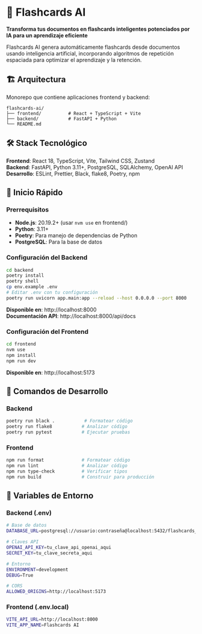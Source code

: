 # 🧠 Flashcards AI

**Transforma tus documentos en flashcards inteligentes potenciados por IA para un aprendizaje eficiente**

Flashcards AI genera automáticamente flashcards desde documentos usando inteligencia artificial, incorporando algoritmos de repetición espaciada para optimizar el aprendizaje y la retención.

## 🏗️ Arquitectura

Monorepo que contiene aplicaciones frontend y backend:

```
flashcards-ai/
├── frontend/          # React + TypeScript + Vite
├── backend/           # FastAPI + Python
└── README.md
```

## 🛠️ Stack Tecnológico

**Frontend**: React 18, TypeScript, Vite, Tailwind CSS, Zustand  
**Backend**: FastAPI, Python 3.11+, PostgreSQL, SQLAlchemy, OpenAI API  
**Desarrollo**: ESLint, Prettier, Black, flake8, Poetry, npm

## 🚀 Inicio Rápido

### Prerrequisitos

- **Node.js**: 20.19.2+ (usar `nvm use` en frontend/)
- **Python**: 3.11+
- **Poetry**: Para manejo de dependencias de Python
- **PostgreSQL**: Para la base de datos

### Configuración del Backend

```bash
cd backend
poetry install
poetry shell
cp env.example .env
# Editar .env con tu configuración
poetry run uvicorn app.main:app --reload --host 0.0.0.0 --port 8000
```

**Disponible en**: http://localhost:8000  
**Documentación API**: http://localhost:8000/api/docs

### Configuración del Frontend

```bash
cd frontend
nvm use
npm install
npm run dev
```

**Disponible en**: http://localhost:5173

## 🔧 Comandos de Desarrollo

### Backend

```bash
poetry run black .           # Formatear código
poetry run flake8           # Analizar código
poetry run pytest           # Ejecutar pruebas
```

### Frontend

```bash
npm run format              # Formatear código
npm run lint                # Analizar código
npm run type-check          # Verificar tipos
npm run build               # Construir para producción
```

## 🔑 Variables de Entorno

### Backend (.env)

```bash
# Base de datos
DATABASE_URL=postgresql://usuario:contraseña@localhost:5432/flashcards_ai

# Claves API
OPENAI_API_KEY=tu_clave_api_openai_aqui
SECRET_KEY=tu_clave_secreta_aqui

# Entorno
ENVIRONMENT=development
DEBUG=True

# CORS
ALLOWED_ORIGINS=http://localhost:5173
```

### Frontend (.env.local)

```bash
VITE_API_URL=http://localhost:8000
VITE_APP_NAME=Flashcards AI
```
